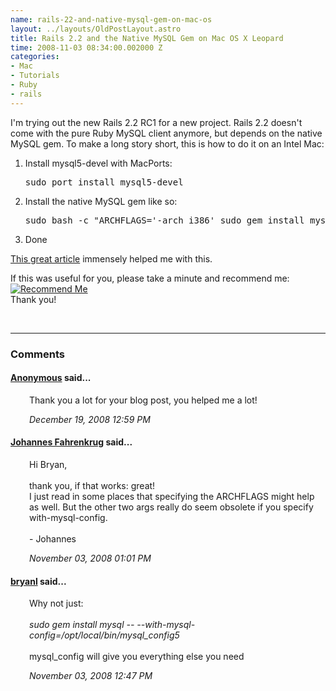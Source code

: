 ```yaml
--- 
name: rails-22-and-native-mysql-gem-on-mac-os
layout: ../layouts/OldPostLayout.astro
title: Rails 2.2 and the Native MySQL Gem on Mac OS X Leopard
time: 2008-11-03 08:34:00.002000 Z
categories: 
- Mac
- Tutorials
- Ruby
- rails
---
```

I'm trying out the new Rails 2.2 RC1 for a new project. Rails 2.2 doesn't come with the pure Ruby MySQL client anymore, but depends on the native MySQL gem. To make a long story short, this is how to do it on an Intel Mac:<div><ol><li>Install mysql5-devel with MacPorts:
<pre>sudo port install mysql5-devel</pre></li><li>Install the native MySQL gem like so:
<pre>sudo bash -c "ARCHFLAGS='-arch i386' sudo gem install mysql -- --with-mysql-include=/opt/local/include/mysql5/mysql/ --with-mysql-lib=/opt/local/lib/mysql5/mysql/ --with-mysql-config=/opt/local/bin/mysql_config5"</pre></li><li>Done</li></ol><div><a href="http://pjforpresident.com/2008/06/20/compiling-mysql-native-bindings-on-os-x-macports">This great article</a> immensely helped me with this.</div>
<p>If this was useful for you, please take a minute and recommend me:<br /><a href="http://workingwithrails.com/recommendation/new/person/11816-johannes-fahrenkrug"><img alt="Recommend Me" src="http://workingwithrails.com/images/tools/compact-small-button.jpg" /></a><br />Thank you!</p></div>
<br/><hr/><h3>Comments</h3>
<div class="swcomment"><h4><a href="">Anonymous</a> said...</h4>
<p style="margin-left: 30px">Thank you a lot for your blog post, you helped me a lot!</p>
<em class="swlightgray" style="margin-left: 30px">December 19, 2008 12:59 PM</em></div>
<div class="swcomment"><h4><a href="http://www.blogger.com/profile/06650223978538123548">Johannes Fahrenkrug</a> said...</h4>
<p style="margin-left: 30px">Hi Bryan,<BR/><BR/>thank you, if that works: great!<BR/>I just read in some places that specifying the ARCHFLAGS might help as well. But the other two args really do seem obsolete if you specify with-mysql-config.<BR/><BR/>- Johannes</p>
<em class="swlightgray" style="margin-left: 30px">November 03, 2008 01:01 PM</em></div>
<div class="swcomment"><h4><a href="http://www.blogger.com/profile/13982445713632074640">bryanl</a> said...</h4>
<p style="margin-left: 30px">Why not just:<BR/><BR/><I>sudo gem install mysql -- --with-mysql-config=/opt/local/bin/mysql_config5</I><BR/><BR/>mysql_config will give you everything else you need</p>
<em class="swlightgray" style="margin-left: 30px">November 03, 2008 12:47 PM</em></div>

